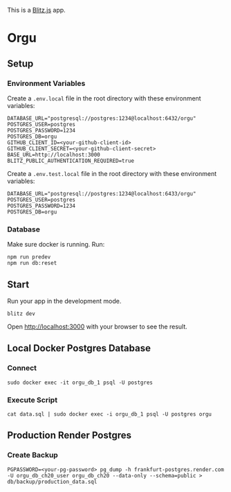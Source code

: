 This is a [Blitz.js](https://github.com/blitz-js/blitz) app.

# Orgu

## Setup

### Environment Variables

Create a `.env.local` file in the root directory with these environment variables:

```
DATABASE_URL="postgresql://postgres:1234@localhost:6432/orgu"
POSTGRES_USER=postgres
POSTGRES_PASSWORD=1234
POSTGRES_DB=orgu
GITHUB_CLIENT_ID=<your-github-client-id>
GITHUB_CLIENT_SECRET=<your-github-client-secret>
BASE_URL=http://localhost:3000
BLITZ_PUBLIC_AUTHENTICATION_REQUIRED=true
```

Create a `.env.test.local` file in the root directory with these environment variables:

```
DATABASE_URL="postgresql://postgres:1234@localhost:6433/orgu"
POSTGRES_USER=postgres
POSTGRES_PASSWORD=1234
POSTGRES_DB=orgu
```

### Database

Make sure docker is running. Run:

```
npm run predev
npm run db:reset
```

## Start

Run your app in the development mode.

```
blitz dev
```

Open [http://localhost:3000](http://localhost:3000) with your browser to see the result.

## Local Docker Postgres Database

### Connect

```
sudo docker exec -it orgu_db_1 psql -U postgres
```

### Execute Script

```
cat data.sql | sudo docker exec -i orgu_db_1 psql -U postgres orgu
```

## Production Render Postgres

### Create Backup

```
PGPASSWORD=<your-pg-password> pg_dump -h frankfurt-postgres.render.com -U orgu_db_ch20_user orgu_db_ch20 --data-only --schema=public > db/backup/production_data.sql
```
